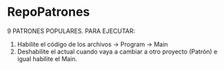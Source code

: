 # RepoPatrones
 9 PATRONES POPULARES.
 PARA EJECUTAR:
 1. Habilite el código de los archivos -> Program -> Main
 2. Deshabilite el actual cuando vaya a cambiar a otro proyecto (Patrón)
    e igual habilite el Main.
